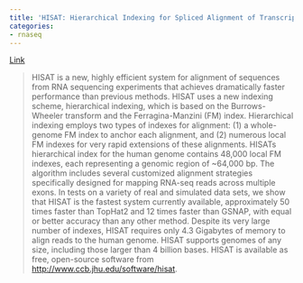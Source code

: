 ```yaml
---
title: 'HISAT: Hierarchical Indexing for Spliced Alignment of Transcripts'
categories:
- rnaseq
---
```

[Link](http://biorxiv.org/content/early/2014/12/12/012591)
<!--more-->

> HISAT is a new, highly efficient system for alignment of sequences from RNA
sequencing experiments that achieves dramatically faster performance than
previous methods. HISAT uses a new indexing scheme, hierarchical indexing,
which is based on the Burrows-Wheeler transform and the Ferragina-Manzini (FM)
index. Hierarchical indexing employs two types of indexes for alignment: (1) a
whole-genome FM index to anchor each alignment, and (2) numerous local FM
indexes for very rapid extensions of these alignments. HISATs hierarchical
index for the human genome contains 48,000 local FM indexes, each representing
a genomic region of ~64,000 bp. The algorithm includes several customized
alignment strategies specifically designed for mapping RNA-seq reads across
multiple exons. In tests on a variety of real and simulated data sets, we show
that HISAT is the fastest system currently available, approximately 50 times
faster than TopHat2 and 12 times faster than GSNAP, with equal or better
accuracy than any other method. Despite its very large number of indexes,
HISAT requires only 4.3 Gigabytes of memory to align reads to the human
genome. HISAT supports genomes of any size, including those larger than 4
billion bases. HISAT is available as free, open-source software from
http://www.ccb.jhu.edu/software/hisat.

